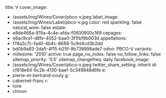 title: V
cover_image:
  - /assets/img/Wines/Cover/pbco-v.jpeg
label_image:
  - /assets/img/Wines/Label/pbco-v.jpg
color: red
sparkling: false
natural_wine: false
estate:
  - e8de466a-815a-4c4e-afda-f0800900c169
cepages:
  - e6ac9ce1-d8fe-4052-baa0-3f1fbf9b003d
appellations:
  - f74a2c7c-fad0-4b4c-8688-5c9d4cd3b2dd
  - bd0b9a83-2da5-4f15-b25f-9b739998ade7
odoo: PBCO-V
variants:
  -
    millesime: '2010'
    active: true
page_no_index: false
no_follow_links: false
sitemap_priority: '0.5'
sitemap_changefreq: daily
facebook_image:
  - /assets/img/Wines/Cover/pbco-v.jpeg
twitter_share_setting: inherit
id: cf818e64-6c2b-4130-baef-5c349848d6fe
e:
  - pierre-et-bertrand-couly
g:
  - cabernet-franc
r:
  - loire
  - chinon
